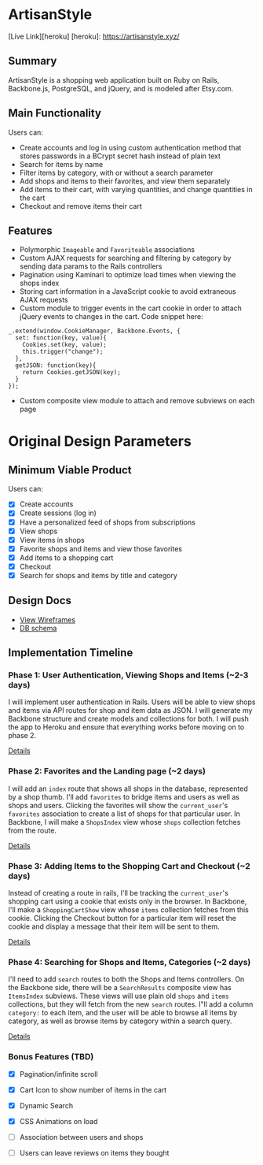 # ArtisanStyle

[Live Link][heroku]
[heroku]: https://artisanstyle.xyz/

## Summary
ArtisanStyle is a shopping web application built on Ruby on Rails, Backbone.js,
PostgreSQL, and jQuery, and is modeled after Etsy.com.

## Main Functionality
Users can:
* Create accounts and log in using custom authentication method that
stores passwords in a BCrypt secret hash instead of plain text
* Search for items by name
* Filter items by category, with or without a search parameter
* Add shops and items to their favorites, and view them separately
* Add items to their cart, with varying quantities, and change quantities in
the cart
* Checkout and remove items their cart

## Features
* Polymorphic `Imageable` and `Favoriteable` associations
* Custom AJAX requests for searching and filtering by category by sending data
params to the Rails controllers
* Pagination using Kaminari to optimize load times when viewing the shops index
* Storing cart information in a JavaScript cookie to avoid extraneous AJAX
requests
* Custom module to trigger events in the cart cookie in order to attach jQuery
events to changes in the cart. Code snippet here:
```
_.extend(window.CookieManager, Backbone.Events, {
  set: function(key, value){
    Cookies.set(key, value);
    this.trigger("change");
  },
  getJSON: function(key){
    return Cookies.getJSON(key);
  }
});
```

* Custom composite view module to attach and remove subviews on each page

# Original Design Parameters

## Minimum Viable Product
Users can:

- [x] Create accounts
- [x] Create sessions (log in)
- [x] Have a personalized feed of shops from subscriptions
- [x] View shops
- [x] View items in shops
- [x] Favorite shops and items and view those favorites
- [x] Add items to a shopping cart
- [x] Checkout
- [x] Search for shops and items by title and category

## Design Docs
* [View Wireframes][views]
* [DB schema][schema]

[views]: ./docs/views.md
[schema]: ./docs/schema.md

## Implementation Timeline

### Phase 1: User Authentication, Viewing Shops and Items (~2-3 days)
I will implement user authentication in Rails. Users will be able to view shops
and items via API routes for shop and item data as JSON. I will generate my
Backbone structure and create models and collections for both. I will push the
app to Heroku and ensure that everything works before moving on to phase 2.

[Details][phase-one]

### Phase 2: Favorites and the Landing page (~2 days)
I will add an `index` route that shows all shops in the database, represented
by a shop thumb. I'll add `favorites` to bridge items and users as well as shops
and users. Clicking the favorites will show the `current_user`'s `favorites`
association to create a list of shops for that particular user. In Backbone,
I will make a `ShopsIndex` view whose `shops` collection fetches from the route.

[Details][phase-two]

### Phase 3: Adding Items to the Shopping Cart and Checkout (~2 days)
Instead of creating a route in rails, I'll be tracking the `current_user`'s
shopping cart using a cookie that exists only in the browser. In Backbone,
I'll make a `ShoppingCartShow` view whose `items` collection fetches from this
cookie. Clicking the Checkout button for a particular item will reset the cookie
and display a message that their item will be sent to them.

[Details][phase-three]

### Phase 4: Searching for Shops and Items, Categories (~2 days)
I'll need to add `search` routes to both the Shops and Items controllers. On the
Backbone side, there will be a `SearchResults` composite view has `ItemsIndex`
subviews. These views will use plain old `shops` and `items` collections, but
they will fetch from the new `search` routes. I"ll add a column `category:`
to each item, and the user will be able to browse all items by category, as well
as browse items by category within a search query.

[Details][phase-four]


### Bonus Features (TBD)
- [x] Pagination/infinite scroll
- [x] Cart Icon to show number of items in the cart
- [x] Dynamic Search
- [x] CSS Animations on load
- [ ] Association between users and shops
- [ ] Users can leave reviews on items they bought


[phase-one]: ./docs/phases/phase1.md
[phase-two]: ./docs/phases/phase2.md
[phase-three]: ./docs/phases/phase3.md
[phase-four]: ./docs/phases/phase4.md
